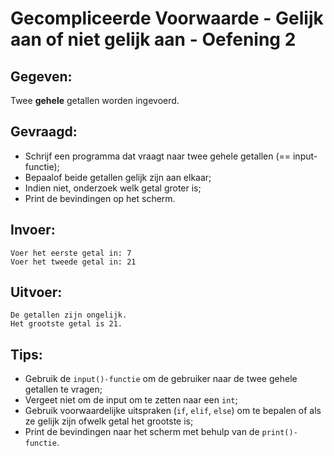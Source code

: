 # Gecompliceerde Voorwaarde - Gelijk aan of niet gelijk aan - Oefening 2

## Gegeven: 
Twee **gehele** getallen worden ingevoerd.

## Gevraagd: 
* Schrijf een programma dat vraagt naar twee gehele getallen (== input-functie);
* Bepaalof beide getallen gelijk zijn aan elkaar; 
* Indien niet, onderzoek welk getal groter is;
* Print de bevindingen op het scherm.

## Invoer: 
```
Voer het eerste getal in: 7
Voer het tweede getal in: 21

```
## Uitvoer: 
```
De getallen zijn ongelijk.
Het grootste getal is 21.

```

## Tips: 
* Gebruik de `input()-functie` om de gebruiker naar de twee gehele getallen te vragen;
* Vergeet niet om de input om te zetten naar een `int`;
* Gebruik voorwaardelijke uitspraken (`if`, `elif`, `else`) om te bepalen of als ze gelijk zijn ofwelk getal het grootste is;
* Print de bevindingen naar het scherm met behulp van de `print()-functie`.
